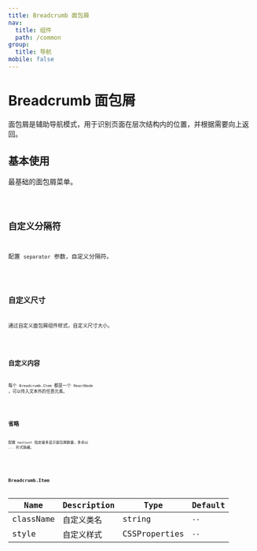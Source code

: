 ```yaml
---
title: Breadcrumb 面包屑
nav:
  title: 组件
  path: /common
group:
  title: 导航
mobile: false
---
```


# Breadcrumb 面包屑

面包屑是辅助导航模式，用于识别页面在层次结构内的位置，并根据需要向上返回。

## 基本使用

最基础的面包屑菜单。

<code src="./demos/index1.tsx" />

## 自定义分隔符

配置 `separator` 参数，自定义分隔符。

<code src="./demos/index2.tsx" />

## 自定义尺寸

通过自定义面包屑组件样式，自定义尺寸大小。

<code src="./demos/index3.tsx" />

## 自定义内容

每个 `Breadcrumb.Item` 都是一个 `ReactNode` ，可以传入文本外的任意元素。

<code src="./demos/index4.tsx" />

## 省略

配置 `maxCount` 指定最多显示面包屑数量，多余以 `...` 形式隐藏。

<code src="./demos/index5.tsx" />

<API />

## Breadcrumb.Item

| Name      | Description | Type          | Default |
| --------- | ----------- | ------------- | ------- |
| className | 自定义类名  | string        | `--`    |
| style     | 自定义样式  | CSSProperties | `--`    |
